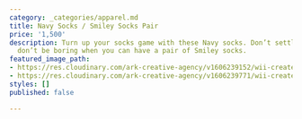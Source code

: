 ```yaml
---
category: _categories/apparel.md
title: Navy Socks / Smiley Socks Pair
price: '1,500'
description: Turn up your socks game with these Navy socks. Don’t settle for less,
  don’t be boring when you can have a pair of Smiley socks.
featured_image_path:
- https://res.cloudinary.com/ark-creative-agency/v1606239152/wii-create/uploads/Navy_Smiley_eawqzc.png
- https://res.cloudinary.com/ark-creative-agency/v1606239771/wii-create/uploads/Navy_Smiley_-_2_no0ixm.png
styles: []
published: false

---
```

